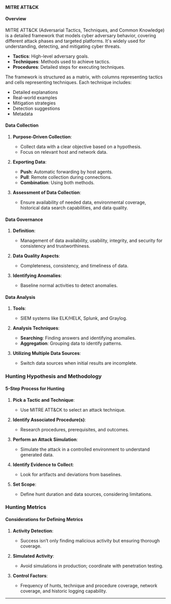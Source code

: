 #### MITRE ATT&CK 
#### Overview

MITRE ATT&CK (Adversarial Tactics, Techniques, and Common Knowledge) is a detailed framework that models cyber adversary behavior, covering different attack phases and targeted platforms. It's widely used for understanding, detecting, and mitigating cyber threats.

- **Tactics**: High-level adversary goals.
- **Techniques**: Methods used to achieve tactics.
- **Procedures**: Detailed steps for executing techniques.

The framework is structured as a matrix, with columns representing tactics and cells representing techniques. Each technique includes:

- Detailed explanations
- Real-world examples
- Mitigation strategies
- Detection suggestions
- Metadata

#### Data Collection

1. **Purpose-Driven Collection**:
    
    - Collect data with a clear objective based on a hypothesis.
    - Focus on relevant host and network data.
2. **Exporting Data**:
    
    - **Push**: Automatic forwarding by host agents.
    - **Pull**: Remote collection during connections.
    - **Combination**: Using both methods.
3. **Assessment of Data Collection**:
    
    - Ensure availability of needed data, environmental coverage, historical data search capabilities, and data quality.

#### Data Governance

1. **Definition**:
    
    - Management of data availability, usability, integrity, and security for consistency and trustworthiness.
2. **Data Quality Aspects**:
    
    - Completeness, consistency, and timeliness of data.
3. **Identifying Anomalies**:
    
    - Baseline normal activities to detect anomalies.

#### Data Analysis

1. **Tools**:
    
    - SIEM systems like ELK/HELK, Splunk, and Graylog.
2. **Analysis Techniques**:
    
    - **Searching**: Finding answers and identifying anomalies.
    - **Aggregation**: Grouping data to identify patterns.
3. **Utilizing Multiple Data Sources**:
    
    - Switch data sources when initial results are incomplete.

### Hunting Hypothesis and Methodology

#### 5-Step Process for Hunting

1. **Pick a Tactic and Technique**:
    
    - Use MITRE ATT&CK to select an attack technique.
2. **Identify Associated Procedure(s)**:
    
    - Research procedures, prerequisites, and outcomes.
3. **Perform an Attack Simulation**:
    
    - Simulate the attack in a controlled environment to understand generated data.
4. **Identify Evidence to Collect**:
    
    - Look for artifacts and deviations from baselines.
5. **Set Scope**:
    
    - Define hunt duration and data sources, considering limitations.

### Hunting Metrics

#### Considerations for Defining Metrics

1. **Activity Detection**:
    
    - Success isn’t only finding malicious activity but ensuring thorough coverage.
2. **Simulated Activity**:
    
    - Avoid simulations in production; coordinate with penetration testing.
3. **Control Factors**:
    
    - Frequency of hunts, technique and procedure coverage, network coverage, and historic logging capability.
---

